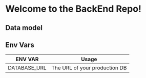 # Welcome to the BackEnd Repo!

## Data model

## Env Vars

| ENV VAR      | Usage                         |
| ------------ | ----------------------------- |
| DATABASE_URL | The URL of your production DB |
